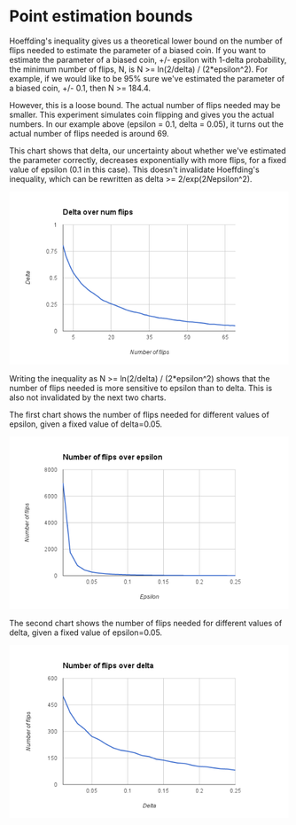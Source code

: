 Point estimation bounds
=======================

Hoeffding's inequality gives us a theoretical lower bound on the number of flips needed to estimate the parameter of a biased coin. If you want to estimate the parameter of a biased coin, +/- epsilon with 1-delta probability, the minimum number of flips, N, is N >= ln(2/delta) / (2*epsilon^2). For example, if we would like to be 95% sure we've estimated the parameter of a biased coin, +/- 0.1, then N >= 184.4.

However, this is a loose bound. The actual number of flips needed may be smaller. This experiment simulates coin flipping and gives you the actual numbers. In our example above (epsilon = 0.1, delta = 0.05), it turns out the actual number of flips needed is around 69.

This chart shows that delta, our uncertainty about whether we've estimated the parameter correctly, decreases exponentially with more flips, for a fixed value of epsilon (0.1 in this case). This doesn't invalidate Hoeffding's inequality, which can be rewritten as delta >= 2/exp(2*N*epsilon^2).

![Delta over number of flips](charts/delta_over_num_flips.png "Delta over number of flips")

Writing the inequality as N >= ln(2/delta) / (2*epsilon^2) shows that the number of flips needed is more sensitive to epsilon than to delta. This is also not invalidated by the next two charts.

The first chart shows the number of flips needed for different values of epsilon, given a fixed value of delta=0.05.

![Number of flips over epsilon](charts/num_flips_over_epsilon.png "Number of flips over epsilon")

The second chart shows the number of flips needed for different values of delta, given a fixed value of epsilon=0.05.

![Number of flips over delta](charts/num_flips_over_delta.png "Number of flips over delta")
